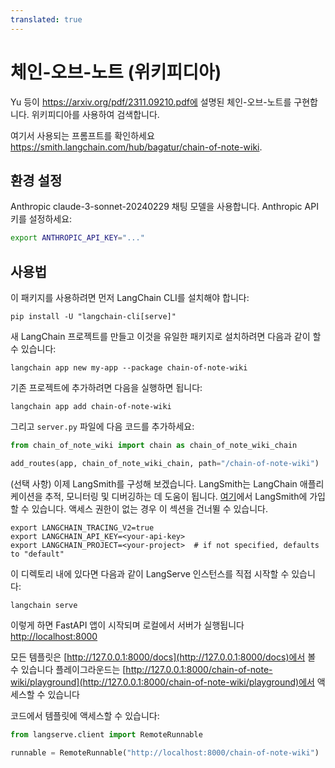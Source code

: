 ```yaml
---
translated: true
---
```


# 체인-오브-노트 (위키피디아)

Yu 등이 https://arxiv.org/pdf/2311.09210.pdf에 설명된 체인-오브-노트를 구현합니다. 위키피디아를 사용하여 검색합니다.

여기서 사용되는 프롬프트를 확인하세요 https://smith.langchain.com/hub/bagatur/chain-of-note-wiki.

## 환경 설정

Anthropic claude-3-sonnet-20240229 채팅 모델을 사용합니다. Anthropic API 키를 설정하세요:

```bash
export ANTHROPIC_API_KEY="..."
```

## 사용법

이 패키지를 사용하려면 먼저 LangChain CLI를 설치해야 합니다:

```shell
pip install -U "langchain-cli[serve]"
```

새 LangChain 프로젝트를 만들고 이것을 유일한 패키지로 설치하려면 다음과 같이 할 수 있습니다:

```shell
langchain app new my-app --package chain-of-note-wiki
```

기존 프로젝트에 추가하려면 다음을 실행하면 됩니다:

```shell
langchain app add chain-of-note-wiki
```

그리고 `server.py` 파일에 다음 코드를 추가하세요:

```python
from chain_of_note_wiki import chain as chain_of_note_wiki_chain

add_routes(app, chain_of_note_wiki_chain, path="/chain-of-note-wiki")
```

(선택 사항) 이제 LangSmith를 구성해 보겠습니다.
LangSmith는 LangChain 애플리케이션을 추적, 모니터링 및 디버깅하는 데 도움이 됩니다.
[여기](https://smith.langchain.com/)에서 LangSmith에 가입할 수 있습니다.
액세스 권한이 없는 경우 이 섹션을 건너뛸 수 있습니다.

```shell
export LANGCHAIN_TRACING_V2=true
export LANGCHAIN_API_KEY=<your-api-key>
export LANGCHAIN_PROJECT=<your-project>  # if not specified, defaults to "default"
```

이 디렉토리 내에 있다면 다음과 같이 LangServe 인스턴스를 직접 시작할 수 있습니다:

```shell
langchain serve
```

이렇게 하면 FastAPI 앱이 시작되며 로컬에서 서버가 실행됩니다
[http://localhost:8000](http://localhost:8000)

모든 템플릿은 [http://127.0.0.1:8000/docs](http://127.0.0.1:8000/docs)에서 볼 수 있습니다
플레이그라운드는 [http://127.0.0.1:8000/chain-of-note-wiki/playground](http://127.0.0.1:8000/chain-of-note-wiki/playground)에서 액세스할 수 있습니다

코드에서 템플릿에 액세스할 수 있습니다:

```python
from langserve.client import RemoteRunnable

runnable = RemoteRunnable("http://localhost:8000/chain-of-note-wiki")
```
